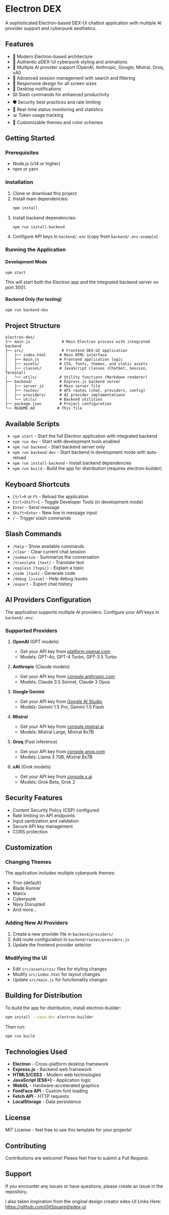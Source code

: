 # Electron DEX

A sophisticated Electron-based DEX-UI chatbot application with multiple AI provider support and cyberpunk aesthetics.

## Features

- 🚀 Modern Electron-based architecture
- 🎨 Authentic eDEX-UI cyberpunk styling and animations
- 🤖 Multiple AI provider support (OpenAI, Anthropic, Google, Mistral, Groq, xAI)
- 💬 Advanced session management with search and filtering
- 📱 Responsive design for all screen sizes
- 🔔 Desktop notifications
- ⌨️ Slash commands for enhanced productivity
- 🛡️ Security best practices and rate limiting
- 🎯 Real-time status monitoring and statistics
- 📊 Token usage tracking
- 🌈 Customizable themes and color schemes

## Getting Started

### Prerequisites

- Node.js (v14 or higher)
- npm or yarn

### Installation

1. Clone or download this project
2. Install main dependencies:
   ```bash
   npm install
   ```
3. Install backend dependencies:
   ```bash
   npm run install-backend
   ```
4. Configure API keys in `backend/.env` (copy from `backend/.env.example`)

### Running the Application

#### Development Mode
```bash
npm start
```

This will start both the Electron app and the integrated backend server on port 3001.

#### Backend Only (for testing)
```bash
npm run backend-dev
```

## Project Structure

```
electron-dex/
├── main.js              # Main Electron process with integrated backend
├── src/                 # Frontend DEX-UI application
│   ├── index.html      # Main HTML interface
│   ├── main.js         # Frontend application logic
│   ├── assets/         # CSS, fonts, themes, and static assets
│   ├── classes/        # JavaScript classes (Chatbot, Session, Terminal)
│   └── utils/          # Utility functions (Markdown renderer)
├── backend/            # Express.js backend server
│   ├── server.js       # Main server file
│   ├── routes/         # API routes (chat, providers, config)
│   ├── providers/      # AI provider implementations
│   └── utils/          # Backend utilities
├── package.json        # Project configuration
└── README.md          # This file
```

## Available Scripts

- `npm start` - Start the full Electron application with integrated backend
- `npm run dev` - Start with development tools enabled
- `npm run backend` - Start backend server only
- `npm run backend-dev` - Start backend in development mode with auto-reload
- `npm run install-backend` - Install backend dependencies
- `npm run build` - Build the app for distribution (requires electron-builder)

## Keyboard Shortcuts

- `Ctrl+R` or `F5` - Reload the application
- `Ctrl+Shift+I` - Toggle Developer Tools (in development mode)
- `Enter` - Send message
- `Shift+Enter` - New line in message input
- `/` - Trigger slash commands

## Slash Commands

- `/help` - Show available commands
- `/clear` - Clear current chat session
- `/summarize` - Summarize the conversation
- `/translate [text]` - Translate text
- `/explain [topic]` - Explain a topic
- `/code [task]` - Generate code
- `/debug [issue]` - Help debug issues
- `/export` - Export chat history

## AI Providers Configuration

The application supports multiple AI providers. Configure your API keys in `backend/.env`:

### Supported Providers

1. **OpenAI** (GPT models)
   - Get your API key from [platform.openai.com](https://platform.openai.com)
   - Models: GPT-4o, GPT-4 Turbo, GPT-3.5 Turbo

2. **Anthropic** (Claude models)
   - Get your API key from [console.anthropic.com](https://console.anthropic.com)
   - Models: Claude 3.5 Sonnet, Claude 3 Opus

3. **Google Gemini**
   - Get your API key from [Google AI Studio](https://makersuite.google.com)
   - Models: Gemini 1.5 Pro, Gemini 1.5 Flash

4. **Mistral**
   - Get your API key from [console.mistral.ai](https://console.mistral.ai)
   - Models: Mistral Large, Mixtral 8x7B

5. **Groq** (Fast inference)
   - Get your API key from [console.groq.com](https://console.groq.com)
   - Models: Llama 3 70B, Mixtral 8x7B

6. **xAI** (Grok models)
   - Get your API key from [console.x.ai](https://console.x.ai)
   - Models: Grok Beta, Grok 2

## Security Features

- Content Security Policy (CSP) configured
- Rate limiting on API endpoints
- Input sanitization and validation
- Secure API key management
- CORS protection

## Customization

### Changing Themes
The application includes multiple cyberpunk themes:
- Tron (default)
- Blade Runner
- Matrix
- Cyberpunk
- Navy Disrupted
- And more...

### Adding New AI Providers
1. Create a new provider file in `backend/providers/`
2. Add route configuration in `backend/routes/providers.js`
3. Update the frontend provider selector

### Modifying the UI
- Edit `src/assets/css/` files for styling changes
- Modify `src/index.html` for layout changes
- Update `src/main.js` for functionality changes

## Building for Distribution

To build the app for distribution, install electron-builder:

```bash
npm install --save-dev electron-builder
```

Then run:
```bash
npm run build
```

## Technologies Used

- **Electron** - Cross-platform desktop framework
- **Express.js** - Backend web framework
- **HTML5/CSS3** - Modern web technologies
- **JavaScript (ES6+)** - Application logic
- **WebGL** - Hardware-accelerated graphics
- **FontFace API** - Custom font loading
- **Fetch API** - HTTP requests
- **LocalStorage** - Data persistence

## License

MIT License - feel free to use this template for your projects!

## Contributing

Contributions are welcome! Please feel free to submit a Pull Request.

## Support

If you encounter any issues or have questions, please create an issue in the repository.

I also taken inspiration from the original design creator edex-UI
Links Here: https://github.com/GitSquared/edex-ui